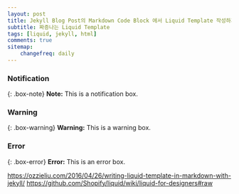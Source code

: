 ```yaml
---
layout: post
title: Jekyll Blog Post의 Markdown Code Block 에서 Liquid Template 작성하기
subtitle: 짜증나는 Liquid Template
tags: [liquid, jekyll, html]
comments: true
sitemap:
	changefreq: daily
---
```


### Notification

{: .box-note}
**Note:** This is a notification box.

### Warning

{: .box-warning}
**Warning:** This is a warning box.

### Error

{: .box-error}
**Error:** This is an error box.

<https://ozzieliu.com/2016/04/26/writing-liquid-template-in-markdown-with-jekyll/>
<https://github.com/Shopify/liquid/wiki/liquid-for-designers#raw>